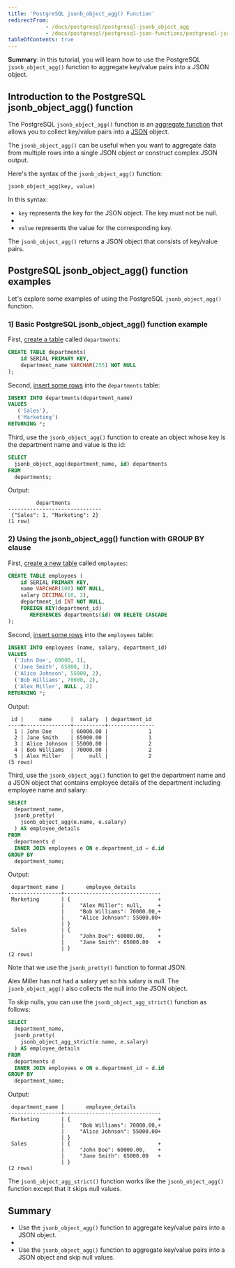 ```yaml
---
title: 'PostgreSQL jsonb_object_agg() Function'
redirectFrom:
            - /docs/postgresql/postgresql-jsonb_object_agg 
            - /docs/postgresql/postgresql-json-functions/postgresql-jsonb_object_agg
tableOfContents: true
---
```



**Summary**: in this tutorial, you will learn how to use the PostgreSQL `jsonb_object_agg()` function to aggregate key/value pairs into a JSON object.

## Introduction to the PostgreSQL jsonb_object_agg() function

The PostgreSQL `jsonb_object_agg()` function is an [aggregate function](/docs/postgresql/postgresql-aggregate-functions) that allows you to collect key/value pairs into a [JSON](/docs/postgresql/postgresql-json) object.

The `jsonb_object_agg()` can be useful when you want to aggregate data from multiple rows into a single JSON object or construct complex JSON output.

Here's the syntax of the `jsonb_object_agg()` function:

```
jsonb_object_agg(key, value)
```

In this syntax:

- `key` represents the key for the JSON object. The key must not be null.
-
- `value` represents the value for the corresponding key.

The `jsonb_object_agg()` returns a JSON object that consists of key/value pairs.

## PostgreSQL jsonb_object_agg() function examples

Let's explore some examples of using the PostgreSQL `jsonb_object_agg()` function.

### 1) Basic PostgreSQL jsonb_object_agg() function example

First, [create a table](/docs/postgresql/postgresql-create-table) called `departments`:

```sql
CREATE TABLE departments(
    id SERIAL PRIMARY KEY,
    department_name VARCHAR(255) NOT NULL
);
```

Second, [insert some rows](/docs/postgresql/postgresql-insert-multiple-rows) into the `departments` table:

```sql
INSERT INTO departments(department_name)
VALUES
   ('Sales'),
   ('Marketing')
RETURNING *;
```

Third, use the `jsonb_object_agg()` function to create an object whose key is the department name and value is the id:

```sql
SELECT
  jsonb_object_agg(department_name, id) departments
FROM
  departments;
```

Output:

```
         departments
------------------------------
 {"Sales": 1, "Marketing": 2}
(1 row)
```

### 2) Using the jsonb_object_agg() function with GROUP BY clause

First, [create a new table](/docs/postgresql/postgresql-create-table) called `employees`:

```sql
CREATE TABLE employees (
    id SERIAL PRIMARY KEY,
    name VARCHAR(100) NOT NULL,
    salary DECIMAL(10, 2),
    department_id INT NOT NULL,
    FOREIGN KEY(department_id)
       REFERENCES departments(id) ON DELETE CASCADE
);
```

Second, [insert some rows](/docs/postgresql/postgresql-insert-multiple-rows) into the `employees` table:

```sql
INSERT INTO employees (name, salary, department_id)
VALUES
  ('John Doe', 60000, 1),
  ('Jane Smith', 65000, 1),
  ('Alice Johnson', 55000, 2),
  ('Bob Williams', 70000, 2),
  ('Alex Miller', NULL , 2)
RETURNING *;
```

Output:

```
 id |     name      |  salary  | department_id
----+---------------+----------+---------------
  1 | John Doe      | 60000.00 |             1
  2 | Jane Smith    | 65000.00 |             1
  3 | Alice Johnson | 55000.00 |             2
  4 | Bob Williams  | 70000.00 |             2
  5 | Alex Miller   |     null |             2
(5 rows)
```

Third, use the `jsonb_object_agg()` function to get the department name and a JSON object that contains employee details of the department including employee name and salary:

```sql
SELECT
  department_name,
  jsonb_pretty(
    jsonb_object_agg(e.name, e.salary)
  ) AS employee_details
FROM
  departments d
  INNER JOIN employees e ON e.department_id = d.id
GROUP BY
  department_name;
```

Output:

```
 department_name |       employee_details
-----------------+-------------------------------
 Marketing       | {                            +
                 |     "Alex Miller": null,     +
                 |     "Bob Williams": 70000.00,+
                 |     "Alice Johnson": 55000.00+
                 | }
 Sales           | {                            +
                 |     "John Doe": 60000.00,    +
                 |     "Jane Smith": 65000.00   +
                 | }
(2 rows)
```

Note that we use the `jsonb_pretty()` function to format JSON.

Alex Miller has not had a salary yet so his salary is null. The `jsonb_object_agg()` also collects the null into the JSON object.

To skip nulls, you can use the `jsonb_object_agg_strict()` function as follows:

```sql
SELECT
  department_name,
  jsonb_pretty(
    jsonb_object_agg_strict(e.name, e.salary)
  ) AS employee_details
FROM
  departments d
  INNER JOIN employees e ON e.department_id = d.id
GROUP BY
  department_name;
```

Output:

```
 department_name |       employee_details
-----------------+-------------------------------
 Marketing       | {                            +
                 |     "Bob Williams": 70000.00,+
                 |     "Alice Johnson": 55000.00+
                 | }
 Sales           | {                            +
                 |     "John Doe": 60000.00,    +
                 |     "Jane Smith": 65000.00   +
                 | }
(2 rows)
```

The `jsonb_object_agg_strict()` function works like the `jsonb_object_agg()` function except that it skips null values.

## Summary

- Use the `jsonb_object_agg()` function to aggregate key/value pairs into a JSON object.
-
- Use the `jsonb_object_agg()` function to aggregate key/value pairs into a JSON object and skip null values.
